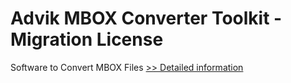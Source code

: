 # Advik MBOX Converter Toolkit - Migration License
Software to Convert MBOX Files
[>> Detailed information](https://secure.shareit.com/shareit/product.html?productid=301015157&affiliateid=200057808)